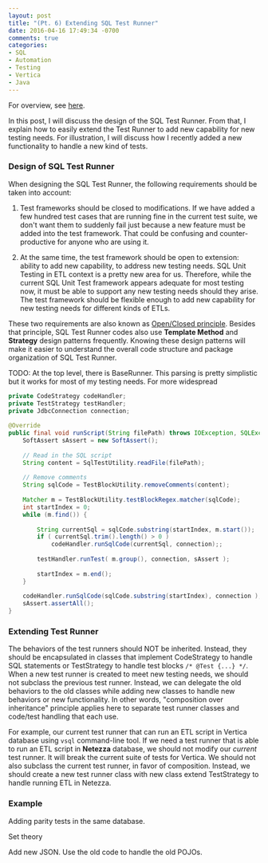 ```yaml
---
layout: post
title: "(Pt. 6) Extending SQL Test Runner"
date: 2016-04-16 17:49:34 -0700
comments: true
categories: 
- SQL
- Automation
- Testing
- Vertica
- Java
---
```


For overview, see [here](/blog/2016/03/16/sql-unit-overview/).

In this post, I will discuss the design of the SQL Test Runner.
From that, I explain how to easily extend the Test Runner to add new capability for new testing needs.
For illustration, I will discuss how I recently added a new functionality to handle a new kind of tests.

### Design of SQL Test Runner

When designing the SQL Test Runner, the following requirements should be taken into account:

1) Test frameworks should be closed to modifications. 
If we have added a few hundred test cases that are running fine in the current test suite, we don't want them to suddenly fail just because a new feature must be added into the test framework.
That could be confusing and counter-productive for anyone who are using it.

2) At the same time, the test framework should be open to extension: ability to add new capability, to address new testing needs.
SQL Unit Testing in ETL context is a pretty new area for us.
Therefore, while the current SQL Unit Test framework appears adequate for most testing now, it must be able to support any new testing needs should they arise.
The test framework should be flexible enough to add new capability for new testing needs for different kinds of ETLs.

These two requirements are also known as [Open/Closed principle](https://en.wikipedia.org/wiki/Open/closed_principle).
Besides that principle, SQL Test Runner codes also use **Template Method** and **Strategy** design patterns frequently.
Knowing these design patterns will make it easier to understand the overall code structure and package organization of SQL Test Runner.



TODO: At the top level, there is BaseRunner.
This parsing is pretty simplistic but it works for most of my testing needs.
For more widespread 


``` java Template Method for running test scripts 
private CodeStrategy codeHandler;
private TestStrategy testHandler;
private JdbcConnection connection;
    
@Override
public final void runScript(String filePath) throws IOException, SQLException {
    SoftAssert sAssert = new SoftAssert();
	
	// Read in the SQL script
	String content = SqlTestUtility.readFile(filePath);
	
	// Remove comments
	String sqlCode = TestBlockUtility.removeComments(content);
	
	Matcher m = TestBlockUtility.testBlockRegex.matcher(sqlCode);
	int startIndex = 0;
	while (m.find()) {
		
		String currentSql = sqlCode.substring(startIndex, m.start());
		if ( currentSql.trim().length() > 0 )
			codeHandler.runSqlCode(currentSql, connection);;
		
		testHandler.runTest( m.group(), connection, sAssert );
		
		startIndex = m.end();
	}
	
	codeHandler.runSqlCode(sqlCode.substring(startIndex), connection );
	sAssert.assertAll();
}
```

### Extending Test Runner

The behaviors of the test runners should NOT be inherited. 
Instead, they should be encapsulated in classes that implement CodeStrategy to handle SQL statements or TestStrategy to handle test blocks `/* @Test {...} */`.
When a new test runner is created to meet new testing needs, we should not subclass the previous test runner.
Instead, we can delegate the old behaviors to the old classes while adding new classes to handle new behaviors or new functionality.
In other words, "composition over inheritance" principle applies here to separate test runner classes and code/test handling that each use.

For example, our current test runner that can run an ETL script in Vertica database using `vsql` command-line tool.
If we need a test runner that is able to run an ETL script in **Netezza** database, we should not modify our *current* test runner. 
It will break the current suite of tests for Vertica.
We should not also subclass the current test runner, in favor of composition.
Instead, we should create a new test runner class with new class extend TestStrategy to handle running ETL in Netezza.

### Example

Adding parity tests in the same database.

Set theory

Add new JSON.
Use the old code to handle the old POJOs.
